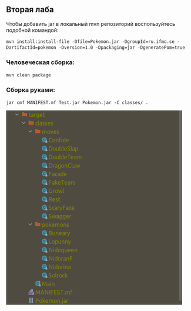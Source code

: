 ## Вторая лаба
Чтобы добавить jar в локальный mvn репозиторий воспользуйтесь подобной командой:
```
mvn install:install-file -Dfile=Pokemon.jar -DgroupId=ru.ifmo.se -DartifactId=pokemon -Dversion=1.0 -Dpackaging=jar -DgeneratePom=true
```
### Человеческая сборка:
    mvn clean package
### Сборка руками:
```
jar cmf MANIFEST.mf Test.jar Pokemon.jar -C classes/ .
```
![TargetStruct](targetStruct.png)